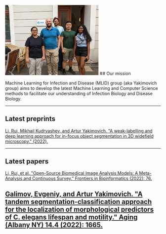 <img src="img/mlid_group.jpg?raw=true" width='60%'/>
## Our mission

Machine Learning for Infection and Disease (MLID) group (aka Yakimovich group) aims to develop the latest Machine Learning and Computer Science methods to facilitate our understanding of Infection Biology and Disease Biology.

---
## Latest preprints

<a href='https://www.frontiersin.org/articles/10.3389/fbinf.2022.912809/full?&utm_source=Email_to_authors_&utm_medium=Email&utm_content=T1_11.5e1_author&utm_campaign=Email_publication&field=&journalName=Frontiers_in_Bioinformatics&id=912809'>Li, Rui, Mikhail Kudryashev, and Artur Yakimovich. "A weak-labelling and deep learning approach for in-focus object segmentation in 3D widefield microscopy." (2022).</a>

---

## Latest papers

<a href='https://www.researchsquare.com/article/rs-2362531/latest.pdf'>Li, Rui, et al. "Open-Source Biomedical Image Analysis Models: A Meta-Analysis and Continuous Survey." Frontiers in Bioinformatics (2022): 76.</a>

<a href='https://www.ncbi.nlm.nih.gov/pmc/articles/PMC8908923/'>Galimov, Evgeniy, and Artur Yakimovich. "A tandem segmentation-classification approach for the localization of morphological predictors of C. elegans lifespan and motility." Aging (Albany NY) 14.4 (2022): 1665.</a>
---